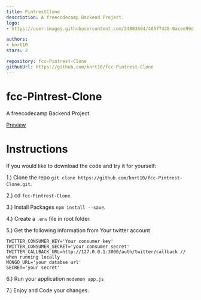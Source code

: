 ```yaml
---
title: PintrestClone
description: A freecodecamp Backend Project.
logo:
- https://user-images.githubusercontent.com/24803604/40577428-0acee99c-6123-11e8-92cc-8e8efcbcfae8.jpg

authors:
- knrt10
stars: 2

repository: fcc-Pintrest-Clone
githubUrl: https://github.com/knrt10/fcc-Pintrest-Clone
---
```

# fcc-Pintrest-Clone

A freecodecamp Backend Project

<a href="https://shrouded-cupcake.glitch.me/">Preview</a>

# Instructions

If you would like to download the code and try it for yourself:

1.) Clone the repo ```git clone https://github.com/knrt10/fcc-Pintrest-Clone.git```.

2.) cd ```fcc-Pintrest-Clone```.

3.) Install Packages ```npm install --save```.

4.) Create a ```.env``` file in root folder.

5.) Get the following information from Your twitter account

```
TWITTER_CONSUMER_KEY='Your consumer key'
TWITTER_CONSUMER_SECRET='your consumer secret'
TWITTER_CALLBACK_URL=http://127.0.0.1:3000/auth/twitter/callback // when running locally
MONGO_URL='your databse url'
SECRET='your secret'
```

6.) Run your application ```nodemon app.js```

7.) Enjoy and Code your changes.
